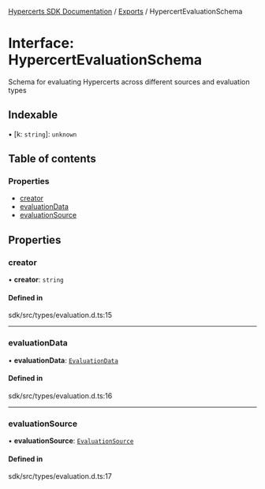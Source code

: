 [Hypercerts SDK Documentation](../README.md) / [Exports](../modules.md) / HypercertEvaluationSchema

# Interface: HypercertEvaluationSchema

Schema for evaluating Hypercerts across different sources and evaluation types

## Indexable

▪ [k: `string`]: `unknown`

## Table of contents

### Properties

- [creator](HypercertEvaluationSchema.md#creator)
- [evaluationData](HypercertEvaluationSchema.md#evaluationdata)
- [evaluationSource](HypercertEvaluationSchema.md#evaluationsource)

## Properties

### creator

• **creator**: `string`

#### Defined in

sdk/src/types/evaluation.d.ts:15

---

### evaluationData

• **evaluationData**: [`EvaluationData`](../modules.md#evaluationdata)

#### Defined in

sdk/src/types/evaluation.d.ts:16

---

### evaluationSource

• **evaluationSource**: [`EvaluationSource`](../modules.md#evaluationsource)

#### Defined in

sdk/src/types/evaluation.d.ts:17
